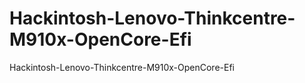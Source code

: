 # Hackintosh-Lenovo-Thinkcentre-M910x-OpenCore-Efi
Hackintosh-Lenovo-Thinkcentre-M910x-OpenCore-Efi
